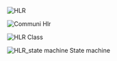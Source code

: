 ![HLR](https://user-images.githubusercontent.com/78849093/107906011-21deb680-6f76-11eb-85ce-7666ed596cfa.jpeg)

![Communi Hlr](https://user-images.githubusercontent.com/78848745/107907000-8c90f180-6f78-11eb-91fa-9896c74d767f.png)

![HLR Class](https://user-images.githubusercontent.com/78848639/107921529-a93b2280-6f94-11eb-8956-48c7065b1df4.jpg)


![HLR_state machine](https://user-images.githubusercontent.com/78848590/107947982-398b5e80-6fb9-11eb-92e1-5e31bff1868c.png)
                                            State machine
